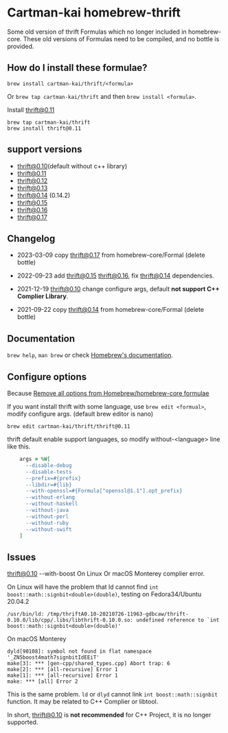# Cartman-kai homebrew-thrift

Some old version of thrift Formulas which no longer included in homebrew-core.
These old versions of Formulas need to be compiled, and no bottle is provided.

## How do I install these formulae?

`brew install cartman-kai/thrift/<formula>`

Or `brew tap cartman-kai/thrift` and then `brew install <formula>`.

Install thrift@0.11

```shell
brew tap cartman-kai/thrift
brew install thrift@0.11
```
## support versions

* thrift@0.10(default without c++ library)
* thrift@0.11
* thrift@0.12
* thrift@0.13
* thrift@0.14 (0.14.2)
* thrift@0.15
* thrift@0.16
* thrift@0.17

## Changelog

* 2023-03-09 copy thrift@0.17 from homebrew-core/Formal (delete bottle) 

* 2022-09-23 add thrift@0.15 thrift@0.16, fix thrift@0.14 dependencies.

* 2021-12-19 thrift@0.10 change configure args, default **not support C++ Complier Library**. 

* 2021-09-22 copy thrift@0.14 from homebrew-core/Formal (delete bottle) 

## Documentation

`brew help`, `man brew` or check [Homebrew's documentation](https://docs.brew.sh).

## Configure options

Because [Remove all options from Homebrew/homebrew-core formulae](https://github.com/Homebrew/homebrew-core/issues/31510)

If you want install thrift with some language, use `brew edit <formual>`, modify configure args. (default brew editor is nano)


```
brew edit cartman-kai/thrift/thrift@0.11
```

thrift default enable support languages, so modify without-\<language\> line like this.

```ruby
    args = %W[
      --disable-debug
      --disable-tests
      --prefix=#{prefix}
      --libdir=#{lib}
      --with-openssl=#{Formula["openssl@1.1"].opt_prefix}
      --without-erlang
      --without-haskell
      --without-java
      --without-perl
      --without-ruby
      --without-swift
    ]
```


## Issues

thrift@0.10 --with-boost On Linux Or macOS Monterey complier error.

On Linux will have the problem that ld cannot find `int boost::math::signbit<double>(double)`, testing on Fedora34/Ubuntu 20.04.2

```
/usr/bin/ld: /tmp/thriftA0.10-20210726-11963-gdbcaw/thrift-0.10.0/lib/cpp/.libs/libthrift-0.10.0.so: undefined reference to `int boost::math::signbit<double>(double)'
```

On macOS Monterey

```../../compiler/cpp/thrift --gen cpp -r ../../tutorial/tutorial.thrift
dyld[90108]: symbol not found in flat namespace '_ZN5boost4math7signbitIdEEiT'
make[3]: *** [gen-cpp/shared_types.cpp] Abort trap: 6
make[2]: *** [all-recursive] Error 1
make[1]: *** [all-recursive] Error 1
make: *** [all] Error 2
```

This is the same problem. `ld` or `dlyd` cannot link `int boost::math::signbit` function. It may be related to C++ Complier or libtool.

In short, thrift@0.10 is **not recommended** for C++ Project, it is no longer supported.
